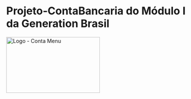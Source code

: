 # Projeto-ContaBancaria do Módulo I da Generation Brasil

<img src= "https://imgur.com/a/1LN2XhG" alt="Logo - Conta Menu" style="height: 150px; width:250px;"/>
